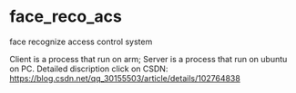 # face_reco_acs
 face recognize access control system

Client is a process that run on arm;
Server is a process that run on ubuntu on PC.
Detailed discription click on CSDN: https://blog.csdn.net/qq_30155503/article/details/102764838
